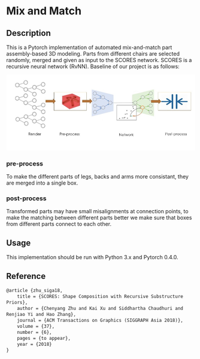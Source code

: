 # Mix and Match 
## Description 
This is a Pytorch implementation of automated mix-and-match part assembly-based 3D modeling. 
Parts from different chairs are selected randomly, merged and given as input to the SCORES network.
SCORES is a recursive neural network (RvNN).
Baseline of our project is as follows:

![alt text](https://github.com/sepideh-srj/764project/blob/main/cg.jpg)

### pre-process
To make the different parts of legs, backs and arms more consistant, they are merged into a single box.
### post-process
Transformed parts may have small misalignments at connection points, to make the matching between different parts better we make sure that boxes from different parts connect to each other.

## Usage
This implementation should be run with Python 3.x and Pytorch 0.4.0.


## Reference
```
@article {zhu_siga18,
    title = {SCORES: Shape Composition with Recursive Substructure Priors},
    author = {Chenyang Zhu and Kai Xu and Siddhartha Chaudhuri and Renjiao Yi and Hao Zhang},
    journal = {ACM Transactions on Graphics (SIGGRAPH Asia 2018)},
    volume = {37},
    number = {6},
    pages = {to appear},
    year = {2018}
}
```
